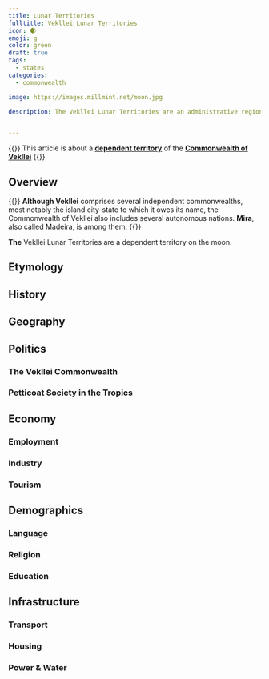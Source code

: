 ```yaml
---
title: Lunar Territories
fulltitle: Vekllei Lunar Territories
icon: 🌒
emoji: g
color: green
draft: true
tags:
  - states
categories:
  - commonwealth

image: https://images.millmint.net/moon.jpg

description: The Vekllei Lunar Territories are an administrative region of the Commonwealth of Vekllei, a utopian country created by Hobart Phillips.


---
```

{{<note series>}}
 This article is about a [**dependent territory**](/vekllei/#administrative-divisions) of the [**Commonwealth of Vekllei**](/factbook/vekllei)
{{</note>}}

## Overview

{{<note panel >}}
**Although Vekllei** comprises several independent commonwealths, most notably the island city-state to which it owes its name, the Commonwealth of Vekllei also includes several autonomous nations. **Mira**, also called Madeira, is among them.
{{</note>}}

**The** Vekllei Lunar Territories are a dependent territory on the moon.


## Etymology

## History


## Geography

## Politics

### The Vekllei Commonwealth

### Petticoat Society in the Tropics

## Economy

### Employment

### Industry

### Tourism

## Demographics

### Language

### Religion

### Education

## Infrastructure

### Transport

### Housing

### Power & Water
